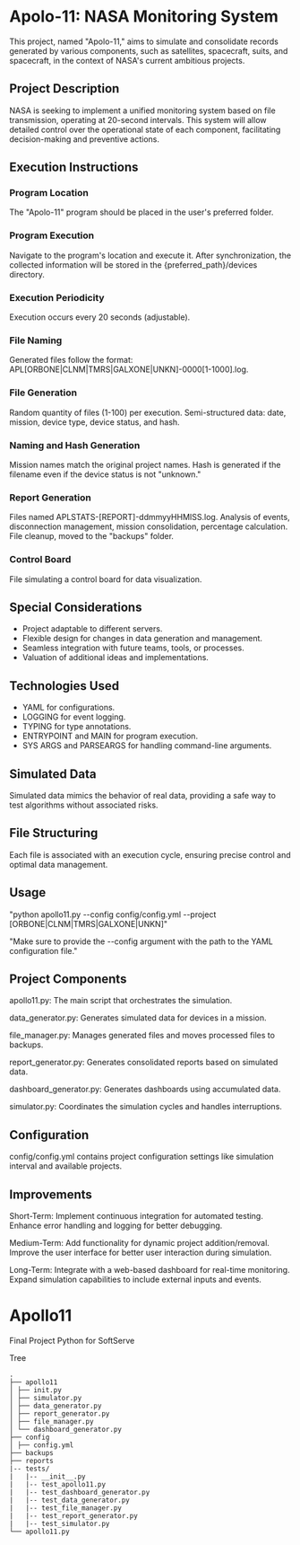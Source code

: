 # Apolo-11: NASA Monitoring System

This project, named "Apolo-11," aims to simulate and consolidate records generated by various components, such as satellites, spacecraft, suits, and spacecraft, in the context of NASA's current ambitious projects.

## Project Description

NASA is seeking to implement a unified monitoring system based on file transmission, operating at 20-second intervals. This system will allow detailed control over the operational state of each component, facilitating decision-making and preventive actions.

## Execution Instructions

### Program Location

The "Apolo-11" program should be placed in the user's preferred folder.

### Program Execution

Navigate to the program's location and execute it. After synchronization, the collected information will be stored in the {preferred_path}/devices directory.

### Execution Periodicity

Execution occurs every 20 seconds (adjustable).

### File Naming

Generated files follow the format: APL[ORBONE|CLNM|TMRS|GALXONE|UNKN]-0000[1-1000].log.

### File Generation

Random quantity of files (1-100) per execution. Semi-structured data: date, mission, device type, device status, and hash.

### Naming and Hash Generation

Mission names match the original project names. Hash is generated if the filename even if the device status is not "unknown."

### Report Generation

Files named APLSTATS-[REPORT]-ddmmyyHHMISS.log. Analysis of events, disconnection management, mission consolidation, percentage calculation. File cleanup, moved to the "backups" folder.

### Control Board

File simulating a control board for data visualization.

## Special Considerations

- Project adaptable to different servers.
- Flexible design for changes in data generation and management.
- Seamless integration with future teams, tools, or processes.
- Valuation of additional ideas and implementations.

## Technologies Used

- YAML for configurations.
- LOGGING for event logging.
- TYPING for type annotations.
- ENTRYPOINT and MAIN for program execution.
- SYS ARGS and PARSEARGS for handling command-line arguments.

## Simulated Data

Simulated data mimics the behavior of real data, providing a safe way to test algorithms without associated risks.

## File Structuring

Each file is associated with an execution cycle, ensuring precise control and optimal data management.

## Usage 

"python apollo11.py --config config/config.yml --project [ORBONE|CLNM|TMRS|GALXONE|UNKN]"

"Make sure to provide the --config argument with the path to the YAML configuration file."


## Project Components

apollo11.py: The main script that orchestrates the simulation.

data_generator.py: Generates simulated data for devices in a mission.

file_manager.py: Manages generated files and moves processed files to backups.

report_generator.py: Generates consolidated reports based on simulated data.

dashboard_generator.py: Generates dashboards using accumulated data.

simulator.py: Coordinates the simulation cycles and handles interruptions.


## Configuration

config/config.yml contains project configuration settings like simulation interval and available projects.

## Improvements

Short-Term:
Implement continuous integration for automated testing.
Enhance error handling and logging for better debugging.

Medium-Term:
Add functionality for dynamic project addition/removal.
Improve the user interface for better user interaction during simulation.

Long-Term:
Integrate with a web-based dashboard for real-time monitoring.
Expand simulation capabilities to include external inputs and events.



# Apollo11
Final Project Python for SoftServe

Tree
```
.
├── apollo11
│ ├── init.py
│ ├── simulator.py
│ ├── data_generator.py
│ ├── report_generator.py
│ ├── file_manager.py
│ └── dashboard_generator.py
├── config
│ ├── config.yml
├── backups
├── reports
|-- tests/
|   |-- __init__.py
|   |-- test_apollo11.py
|   |-- test_dashboard_generator.py
|   |-- test_data_generator.py
|   |-- test_file_manager.py
|   |-- test_report_generator.py
|   |-- test_simulator.py
└── apollo11.py
```
